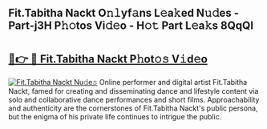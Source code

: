 ## Fit.Tabitha Nackt O𝚗𝚕yf𝚊ns L𝚎a𝚔ed N𝚞𝚍es - Part-j3H P𝚑𝚘tos Vi𝚍𝚎o - H𝚘𝚝 Part L𝚎a𝚔s 8QqQl

# <h2><a href="http://kfdtgbc.oniu.top/?m=Fit.Tabitha+Nackt">🔗👉 🔴 Fit.Tabitha Nackt P𝚑ot𝚘𝚜 V𝚒d𝚎o</a></h2>

[![Fit.Tabitha Nackt Nu𝚍e𝚜](https://i.imgur.com/0qMVB7G.gif)](http://kfdtgbc.oniu.top/?m=Fit.Tabitha+Nackt)
Online performer and digital artist Fit.Tabitha Nackt, famed for creating and disseminating dance and lifestyle content via solo and collaborative dance performances and short films. Approachability and authenticity are the cornerstones of Fit.Tabitha Nackt's public persona, but the enigma of his private life continues to intrigue the public.  
